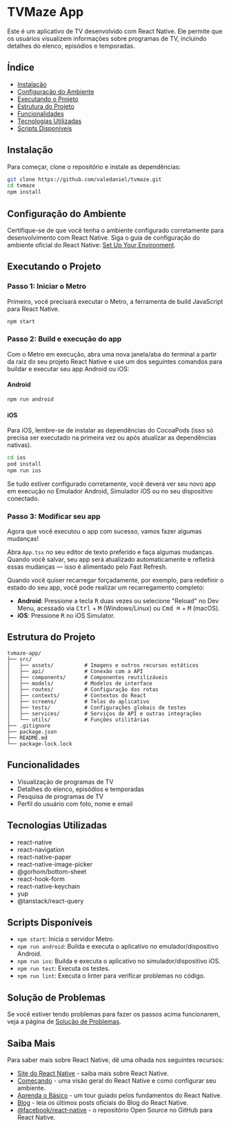 # TVMaze App

Este é um aplicativo de TV desenvolvido com React Native. Ele permite que os usuários visualizem informações sobre programas de TV, incluindo detalhes do elenco, episódios e temporadas.

## Índice

- [Instalação](#instalação)
- [Configuração do Ambiente](#configuração-do-ambiente)
- [Executando o Projeto](#executando-o-projeto)
- [Estrutura do Projeto](#estrutura-do-projeto)
- [Funcionalidades](#funcionalidades)
- [Tecnologias Utilizadas](#tecnologias-utilizadas)
- [Scripts Disponíveis](#scripts-disponíveis)

## Instalação

Para começar, clone o repositório e instale as dependências:

```sh
git clone https://github.com/valedaniel/tvmaze.git
cd tvmaze
npm install
```

## Configuração do Ambiente

Certifique-se de que você tenha o ambiente configurado corretamente para desenvolvimento com React Native. Siga o guia de configuração do ambiente oficial do React Native: [Set Up Your Environment](https://reactnative.dev/docs/environment-setup).

## Executando o Projeto

### Passo 1: Iniciar o Metro

Primeiro, você precisará executar o Metro, a ferramenta de build JavaScript para React Native.

```sh
npm start
```

### Passo 2: Build e execução do app

Com o Metro em execução, abra uma nova janela/aba do terminal a partir da raiz do seu projeto React Native e use um dos seguintes comandos para buildar e executar seu app Android ou iOS:

#### Android

```sh
npm run android
```

#### iOS

Para iOS, lembre-se de instalar as dependências do CocoaPods (isso só precisa ser executado na primeira vez ou após atualizar as dependências nativas).

```sh
cd ios
pod install
npm run ios
```

Se tudo estiver configurado corretamente, você deverá ver seu novo app em execução no Emulador Android, Simulador iOS ou no seu dispositivo conectado.

### Passo 3: Modificar seu app

Agora que você executou o app com sucesso, vamos fazer algumas mudanças!

Abra `App.tsx` no seu editor de texto preferido e faça algumas mudanças. Quando você salvar, seu app será atualizado automaticamente e refletirá essas mudanças — isso é alimentado pelo Fast Refresh.

Quando você quiser recarregar forçadamente, por exemplo, para redefinir o estado do seu app, você pode realizar um recarregamento completo:

- **Android**: Pressione a tecla <kbd>R</kbd> duas vezes ou selecione "Reload" no Dev Menu, acessado via <kbd>Ctrl</kbd> + <kbd>M</kbd> (Windows/Linux) ou <kbd>Cmd ⌘</kbd> + <kbd>M</kbd> (macOS).
- **iOS**: Pressione <kbd>R</kbd> no iOS Simulator.

## Estrutura do Projeto

```plaintext
tvmaze-app/
├── src/
│   ├── assets/          # Imagens e outros recursos estáticos
│   ├── api/             # Conexão com a API
│   ├── components/      # Componentes reutilizáveis
│   ├── models/          # Modelos de interface
│   ├── routes/          # Configuração das rotas
│   ├── contexts/        # Contextos do React
│   ├── screens/         # Telas do aplicativo
│   ├── tests/           # Configurações globais de testes
│   ├── services/        # Serviços de API e outras integrações
│   └── utils/           # Funções utilitárias
├── .gitignore
├── package.json
├── README.md
└── package-lock.lock
```

## Funcionalidades

- Visualização de programas de TV
- Detalhes do elenco, episódios e temporadas
- Pesquisa de programas de TV
- Perfil do usuário com foto, nome e email

## Tecnologias Utilizadas

- react-native
- react-navigation
- react-native-paper
- react-native-image-picker
- @gorhom/bottom-sheet
- react-hook-form
- react-native-keychain
- yup
- @tanstack/react-query

## Scripts Disponíveis

- `npm start`: Inicia o servidor Metro.
- `npm run android`: Builda e executa o aplicativo no emulador/dispositivo Android.
- `npm run ios`: Builda e executa o aplicativo no simulador/dispositivo iOS.
- `npm run test`: Executa os testes.
- `npm run lint`: Executa o linter para verificar problemas no código.

## Solução de Problemas

Se você estiver tendo problemas para fazer os passos acima funcionarem, veja a página de [Solução de Problemas](https://reactnative.dev/docs/troubleshooting).

## Saiba Mais

Para saber mais sobre React Native, dê uma olhada nos seguintes recursos:

- [Site do React Native](https://reactnative.dev/) - saiba mais sobre React Native.
- [Começando](https://reactnative.dev/docs/getting-started) - uma visão geral do React Native e como configurar seu ambiente.
- [Aprenda o Básico](https://reactnative.dev/docs/tutorial) - um tour guiado pelos fundamentos do React Native.
- [Blog](https://reactnative.dev/blog) - leia os últimos posts oficiais do Blog do React Native.
- [@facebook/react-native](https://github.com/facebook/react-native) - o repositório Open Source no GitHub para React Native.
